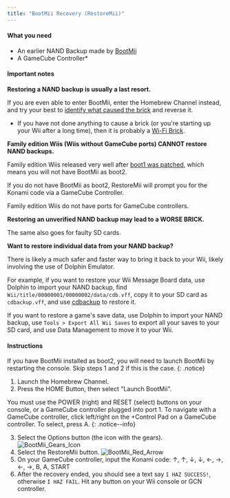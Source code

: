 ```yaml
---
title: "BootMii Recovery (RestoreMii)"
---
```


#### What you need
- An earlier NAND Backup made by [BootMii](https://wii.guide/bootmii)
- A GameCube Controller*

#### Important notes

<strong> Restoring a NAND backup is usually a last resort.</strong>

If you are even able to enter BootMii, enter the Homebrew Channel instead, and try your best to [identify what caused the brick](bricks) and reverse it.
  * If you have not done anything to cause a brick (or you're starting up your Wii after a long time), then it is probably a [Wi-Fi Brick](bricks#wi-fi-brick).

<strong>Family edition Wiis (Wiis without GameCube ports) CANNOT restore NAND backups.</strong>

Family edition Wiis released very well after [boot1 was patched](https://wiibrew.org/wiki/Wii_Family_Edition#Changes_carried_over_from_previous_revisions), which means you will not have BootMii as boot2.

If you do not have BootMii as boot2, RestoreMii will prompt you for the Konami code via a GameCube Controller.

Family edition Wiis do not have ports for GameCube controllers.

<strong>Restoring an unverified NAND backup may lead to a WORSE BRICK.</strong>

The same also goes for faulty SD cards.

<strong>Want to restore individual data from your NAND backup?</strong>

There is likely a much safer and faster way to bring it back to your Wii, likely involving the use of Dolphin Emulator.

For example, if you want to restore your Wii Message Board data, use Dolphin to import your NAND backup, find `Wii/title/00000001/00000002/data/cdb.vff`, copy it to your SD card as `cdbackup.vff`, and use [cdbackup](https://oscwii.org/library/app/cdbackup) to restore it.

If you want to restore a game's save data, use Dolphin to import your NAND backup, use `Tools > Export All Wii Saves` to export all your saves to your SD card, and use Data Management to move it to your Wii.

#### Instructions

If you have BootMii installed as boot2, you will need to launch BootMii by restarting the console. Skip steps 1 and 2 if this is the case.
{: .notice}

1. Launch the Homebrew Channel.
2. Press the HOME Button, then select "Launch BootMii".

You must use the POWER (right) and RESET (select) buttons on your console, or a GameCube controller plugged into port 1. To navigate with a GameCube controller, click left/right on the +Control Pad 
on a GameCube controller. To select, press A.
{: .notice--info}

3. Select the Options button (the icon with the gears).
   ![BootMii_Gears_Icon](/images/BootMii/BootMii_Gears_Icon.png)
4. Select the RestoreMii button.
   ![BootMii_Red_Arrow](/images/BootMii/BootMii_Red_Arrow.png)
5. On your GameCube controller, input the Konami code: ↑, ↑, ↓, ↓, ←, →, ←, →, B, A, START
6. After the recovery ended, you should see a text say `I HAZ SUCCESS!`, otherwise `I HAZ FAIL`. Hit any button on your Wii console or GCN controller.
